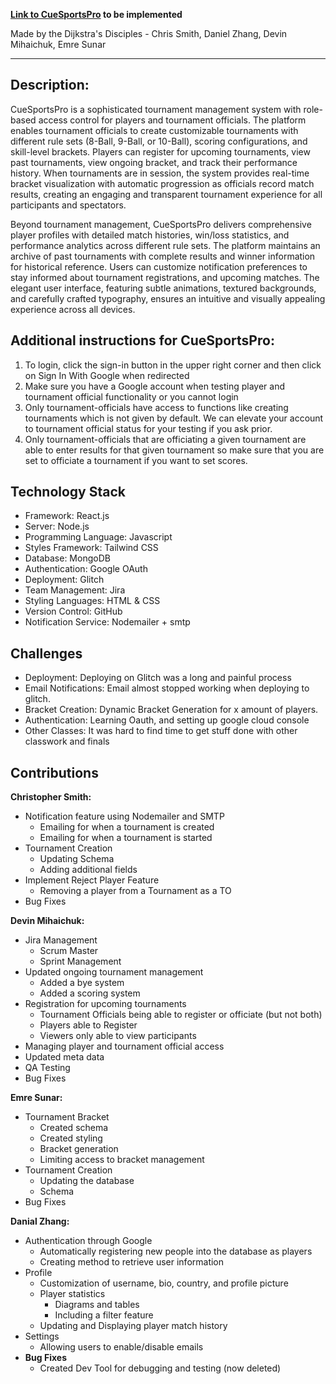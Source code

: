 **[Link to CueSportsPro]() to be implemented**

Made by the Dijkstra's Disciples - Chris Smith, Daniel Zhang, Devin Mihaichuk, Emre Sunar

---
**Description:**
-

   CueSportsPro is a sophisticated tournament management system with role-based access control for players and 
tournament officials. The platform enables tournament officials to create customizable tournaments 
with different rule sets (8-Ball, 9-Ball, or 10-Ball), scoring configurations, and skill-level brackets. Players 
can register for upcoming tournaments, view past tournaments, view ongoing bracket, and track their performance history. When 
tournaments are in session, the system provides real-time bracket visualization with automatic progression 
as officials record match results, creating an engaging and transparent tournament experience for all participants
and spectators.

   Beyond tournament management, CueSportsPro delivers comprehensive player profiles with detailed match histories, 
win/loss statistics, and performance analytics across different rule sets. The platform maintains an archive of past 
tournaments with complete results and winner information for historical reference. Users can customize notification 
preferences to stay informed about tournament registrations, and upcoming matches. The elegant user interface, 
featuring subtle animations, textured backgrounds, and carefully crafted typography, ensures an intuitive and visually 
appealing experience across all devices.

**Additional instructions for CueSportsPro:**
-
1. To login, click the sign-in button in the upper right corner and then click on Sign In With Google when redirected
2. Make sure you have a Google account when testing player and tournament official functionality or you cannot login
3. Only tournament-officials have access to functions like creating tournaments which is not given by default. We can elevate your account to tournament official status for your testing if you ask prior.
4. Only tournament-officials that are officiating a given tournament are able to enter results for that given tournament so make sure that you are set to officiate a tournament if you want to set scores.

**Technology Stack**
-
- Framework: React.js
- Server: Node.js
- Programming Language: Javascript
- Styles Framework: Tailwind CSS
- Database: MongoDB
- Authentication: Google OAuth
- Deployment: Glitch
- Team Management: Jira
- Styling Languages: HTML & CSS
- Version Control: GitHub
- Notification Service: Nodemailer + smtp

**Challenges**
-
- Deployment: Deploying on Glitch was a long and painful process
- Email Notifications: Email almost stopped working when deploying to glitch.
- Bracket Creation: Dynamic Bracket Generation for x amount of players.
- Authentication: Learning Oauth, and setting up google cloud console
- Other Classes: It was hard to find time to get stuff done with other classwork and finals

**Contributions**
-
**Christopher Smith:**
- Notification feature using Nodemailer and SMTP
  - Emailing for when a tournament is created
  - Emailing for when a tournament is started
- Tournament Creation
  - Updating Schema
  - Adding additional fields
- Implement Reject Player Feature
  - Removing a player from a Tournament as a TO
- Bug Fixes

**Devin Mihaichuk:**
- Jira Management
  - Scrum Master
  - Sprint Management
- Updated ongoing tournament management
  - Added a bye system
  - Added a scoring system
- Registration for upcoming tournaments
  - Tournament Officials being able to register or officiate (but not both)
  - Players able to Register
  - Viewers only able to view participants
- Managing player and tournament official access
- Updated meta data
- QA Testing
- Bug Fixes

**Emre Sunar:**
- Tournament Bracket
  - Created schema
  - Created styling
  - Bracket generation
  - Limiting access to bracket management
- Tournament Creation
  - Updating the database
  - Schema
- Bug Fixes

**Danial Zhang:**
- Authentication through Google
  - Automatically registering new people into the database as players
  - Creating method to retrieve user information
- Profile
  - Customization of username, bio, country, and profile picture
  - Player statistics
    - Diagrams and tables
    - Including a filter feature
  - Updating and Displaying player match history
- Settings
  - Allowing users to enable/disable emails
- **Bug Fixes**
  - Created Dev Tool for debugging and testing (now deleted)